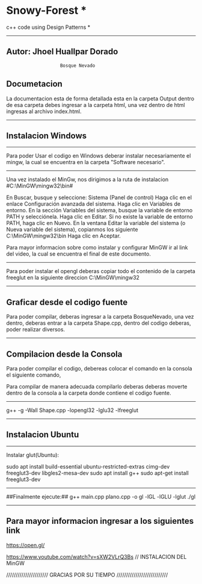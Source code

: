 # Snowy-Forest									  *
c++ code using Design Patterns					  *
***************************************************

 ## Autor: Jhoel Huallpar Dorado ##


						Bosque Nevado

## Documetacion ##

La documentacion esta de forma detallada esta en la carpeta Output 
dentro de esa carpeta debes ingresar a la carpeta html, 
una vez dentro de html ingresas al archivo index.html.

***********************************************************************
## Instalacion Windows ##

******************************************************
Para poder Usar el codigo en Windows deberar instalar necesariamente el mingw, la cual se encuentra en la carpeta "Software necesario".
********************************************************
Una vez instalado el MinGw, nos dirigimos a la ruta de instalacion  #C:\MinGW\mingw32\bin#

En Buscar, busque y seleccione: Sistema (Panel de control)
Haga clic en el enlace Configuración avanzada del sistema.
Haga clic en Variables de entorno. En la sección Variables del sistema, busque la variable de entorno PATH y selecciónela. Haga clic en Editar. Si no existe la variable de entorno PATH, haga clic en Nuevo.
En la ventana Editar la variable del sistema (o Nueva variable del sistema), copianmos los siguiente  C:\MinGW\mingw32\bin   Haga clic en Aceptar.

Para mayor informacion sobre como instalar y configurar MinGW ir al link del video, la cual se encuentra el final de este documento.

********************************************************
Para poder instalar el opengl deberas copiar todo el contenido de la carpeta 
freeglut en la siguiente direccion C:\MinGW\mingw32
 
 ****************************************************************************
## Graficar desde el codigo fuente ##
 
 Para poder compilar, deberas ingresar a la carpeta BosqueNevado, 
 una vez dentro, deberas entrar a la carpeta Shape.cpp,
 dentro del codigo deberas, poder realizar diversos.
 
 **************************************************************************************
 ## Compilacion desde la Consola ##
 
 Para poder compilar el codigo, debereas colocar el comando en la consola el siguiente comando,
 
 Para compilar de manera adecuada compilarlo deberas deberas moverte dentro de la consola a la carpeta 
 donde contiene el codigo fuente.
 
 *****************************************************
 
 g++ -g -Wall Shape.cpp -lopengl32 -lglu32 -lfreeglut

******************************************************
## Instalacion Ubuntu ##
********************************************************
Instalar glut(Ubuntu):

sudo apt install build-essential ubuntu-restricted-extras cimg-dev freeglut3-dev libgles2-mesa-dev
sudo apt install g++
sudo apt-get install freeglut3-dev
********************************************************
##Finalmente ejecute:##
g++ main.cpp plano.cpp -o gl -lGL -lGLU -lglut
./gl

********************************************************
## Para mayor informacion ingresar a los siguientes link ##


https://open.gl/

https://www.youtube.com/watch?v=sXW2VLrQ3Bs   // INSTALACION DEL MinGW

////////////////////// GRACIAS POR SU TIEMPO ///////////////////////////

